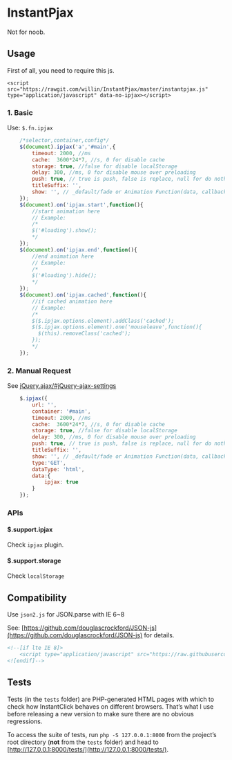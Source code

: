 # InstantPjax

Not for noob.

## Usage

First of all, you need to require this js.

```
<script src="https://rawgit.com/willin/InstantPjax/master/instantpjax.js" type="application/javascript" data-no-ipjax></script>
```

### 1. Basic

Use: `$.fn.ipjax`

```js
	/*selector,container,config*/
	$(document).ipjax('a','#main',{
		timeout: 2000, //ms
		cache:  3600*24*7, //s, 0 for disable cache
		storage: true, //false for disable localStorage
		delay: 300, //ms, 0 for disable mouse over preloading
		push: true, // true is push, false is replace, null for do nothing
		titleSuffix: '', 
		show: '', // _default/fade or Animation Function(data, callback, isCached)
	});
	$(document).on('ipjax.start',function(){
		//start animation here
		// Example:
		/*
		$('#loading').show();
		*/
	});
	$(document).on('ipjax.end',function(){
		//end animation here
		// Example:
		/*
		$('#loading').hide();
		*/
	});
	$(document).on('ipjax.cached',function(){
		//if cached animation here
		// Example:
		/*
		$($.ipjax.options.element).addClass('cached');
		$($.ipjax.options.element).one('mouseleave',function(){
		  $(this).removeClass('cached');
		});
		*/
	});
```

### 2. Manual Request

See [jQuery.ajax/#jQuery-ajax-settings](http://api.jquery.com/jQuery.ajax/#jQuery-ajax-settings)

```js
	$.ipjax({
		url: '',
		container: '#main',
		timeout: 2000, //ms
        cache:  3600*24*7, //s, 0 for disable cache
        storage: true, //false for disable localStorage
        delay: 300, //ms, 0 for disable mouse over preloading
        push: true, // true is push, false is replace, null for do nothing
        titleSuffix: '', 
        show: '', // _default/fade or Animation Function(data, callback, isCached)
        type:'GET',
        dataType: 'html',
        data:{
            ipjax: true
        }
	});
```

### APIs

#### $.support.ipjax

Check `ipjax` plugin.

#### $.support.storage

Check `localStorage` 

## Compatibility

Use `json2.js` for JSON.parse with IE 6~8

See: [https://github.com/douglascrockford/JSON-js](https://github.com/douglascrockford/JSON-js) for details.

```html
<!--[if lte IE 8]>
	<script type="application/javascript" src="https://raw.githubusercontent.com/douglascrockford/JSON-js/master/json2.js"></script>
<![endif]-->
```

## Tests
   
Tests (in the `tests` folder) are PHP-generated HTML pages with which to check how InstantClick behaves on different browsers. That’s what I use before releasing a new version to make sure there are no obvious regressions.

To access the suite of tests, run `php -S 127.0.0.1:8000` from the project’s root directory (**not** from the `tests` folder) and head to [http://127.0.0.1:8000/tests/](http://127.0.0.1:8000/tests/).
